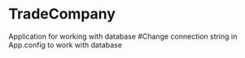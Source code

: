# TradeCompany
Application for working with database
#Change connection string in App.config to work with database
